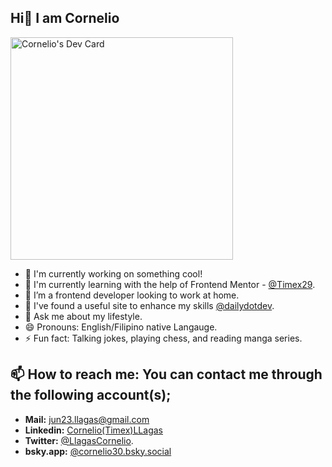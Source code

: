 ## Hi👋 I am Cornelio


<a href="https://app.daily.dev/timex30"><img src="https://api.daily.dev/devcards/v2/3xDAstONwIZcq77UsiHxP.png?type=default&r=vmp" width="356" alt="Cornelio's Dev Card"/></a>
<!--- **Timex29/Timex29** is a ✨ _special_ ✨ repository because its `README.md` (this file) appears on your GitHub profile. -->

- 🔭 I'm currently working on something cool!
- 🌱 I'm currently learning with the help of Frontend Mentor - [@Timex29](https://www.frontendmentor.io/profile/Timex29).
- 👯 I’m a frontend developer looking to work at home.
- 🤔 I've found a useful site to enhance my skills [@dailydotdev](https://dly.to/lJ3cuzdHPKZ).
- 💬 Ask me about my lifestyle.
- 😄 Pronouns: English/Filipino native Langauge.
- ⚡ Fun fact: Talking jokes, playing chess, and reading manga series.
## 📫 How to reach me: You can contact me through the following account(s);
- **Mail:** [jun23.llagas@gmail.com](https://mail.google.com/)
- **Linkedin:** [Cornelio(Timex)LLagas](https://www.linkedin.com/in/cornelio-llagas-42529b186/)
- **Twitter:**  [@LlagasCornelio](https://x.com/LlagasCornelio).
- **bsky.app:** [@cornelio30.bsky.social](https://bsky.app/profile/evanyou.me)


